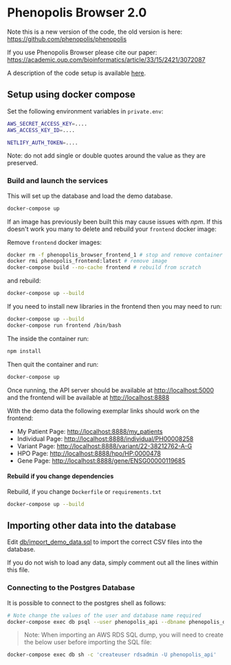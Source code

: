 # Phenopolis Browser 2.0

Note this is a new version of the code, the old version is here: https://github.com/phenopolis/phenopolis

If you use Phenopolis Browser please cite our paper: https://academic.oup.com/bioinformatics/article/33/15/2421/3072087

A description of the code setup is available [here](code_setup.md).

## Setup using docker compose

Set the following environment variables in `private.env`:

```bash
AWS_SECRET_ACCESS_KEY=....
AWS_ACCESS_KEY_ID=....

NETLIFY_AUTH_TOKEN=....
```

Note: do not add single or double quotes around the value as they are preserved.

### Build and launch the services

This will set up the database and load the demo database.

```bash
docker-compose up
```

If an image has previously been built this may cause issues with *npm*.
If this doesn't work you many to delete and rebuild your `frontend` docker image:

Remove `frontend` docker images:

```bash
docker rm -f phenopolis_browser_frontend_1 # stop and remove container
docker rmi phenopolis_frontend:latest # remove image
docker-compose build --no-cache frontend # rebuild from scratch
```

and rebuild:

```bash
docker-compose up --build 
```

If you need to install new libraries in the frontend then you may need to run:

```bash
docker-compose up --build 
docker-compose run frontend /bin/bash 
```

The inside the container run:

```bash
npm install 
```

Then quit the container and run:

```bash
docker-compose up
```

Once running, the API server should be available at [http://localhost:5000](http://localhost:5000) and the frontend will be available at [http://localhost:8888](http://localhost:8888)

With the demo data the following exemplar links should work on the frontend:

* My Patient Page: [http://localhost:8888/my_patients](http://localhost:8888/my_patients)
* Individual Page: [http://localhost:8888/individual/PH00008258](http://localhost:8888/individual/PH00008258)
* Variant Page: [http://localhost:8888/variant/22-38212762-A-G](http://localhost:8888/variant/22-38212762-A-G)
* HPO Page: [http://localhost:8888/hpo/HP:0000478](http://localhost:8888/hpo/HP:0000478)
* Gene Page: [http://localhost:8888/gene/ENSG00000119685](http://localhost:8888/gene/ENSG00000119685)

#### Rebuild if you change dependencies

Rebuild, if you change `Dockerfile` or `requirements.txt`

```bash
docker-compose up --build
```

## Importing other data into the database

Edit [db/import_demo_data.sql](db/import_demo_data.sql) to import the correct CSV files into the database.

If you do not wish to load any data, simply comment out all the lines within this file.

### Connecting to the Postgres Database

It is possible to connect to the postgres shell as follows:

```bash
# Note change the values of the user and database name required
docker-compose exec db psql --user phenopolis_api --dbname phenopolis_db
```

> Note: When importing an AWS RDS SQL dump, you will need to create the below user before importing the SQL file:

```bash
docker-compose exec db sh -c 'createuser rdsadmin -U phenopolis_api'
```
